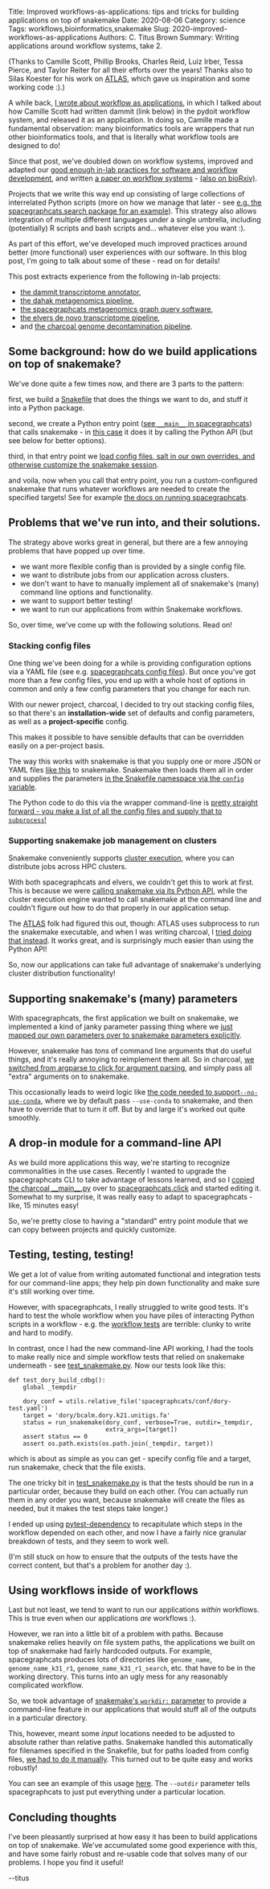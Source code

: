 Title: Improved workflows-as-applications: tips and tricks for building applications on top of snakemake
Date: 2020-08-06
Category: science
Tags: workflows,bioinformatics,snakemake
Slug: 2020-improved-workflows-as-applications
Authors: C. Titus Brown
Summary: Writing applications around workflow systems, take 2.

(Thanks to Camille Scott, Phillip Brooks, Charles Reid, Luiz Irber, Tessa Pierce, and Taylor Reiter for all their efforts over the years! Thanks also to Silas Koester for his work on [ATLAS](https://github.com/metagenome-atlas/atlas), which gave us inspiration and some working code :).)

A while back, [I wrote about workflow as applications](http://ivory.idyll.org/blog/2018-workflows-applications.html), in which I talked about how Camille Scott had written dammit (link below) in the pydoit workflow system, and released it as an application. In doing so, Camille made a fundamental observation: many bioinformatics tools are wrappers that run other bioinformatics tools, and that is literally what workflow tools are designed to do!

Since that post, we've doubled down on workflow systems, improved and adapted our [good enough in-lab practices for software and workflow development](
http://ivory.idyll.org/blog/2020-software-and-workflow-dev-practices.html), and written [a paper on workflow systems](https://dib-lab.github.io/2020-workflows-paper/)  - [(also on bioRxiv)](https://www.biorxiv.org/content/10.1101/2020.06.30.178673v1).

Projects that we write this way end up consisting of large collections of interrelated Python scripts (more on how we manage that later - see [e.g. the spacegraphcats.search package for an example](https://github.com/spacegraphcats/spacegraphcats/tree/2e82cc46cd25e71a1158d641760a11fdb940583d/spacegraphcats/search)).  This strategy also allows integration of multiple different languages under a single umbrella, including (potentially) R scripts and bash scripts and... whatever else you want :). 

As part of this effort, we've developed much improved practices around better (more functional) user experiences with our software. In this blog post, I'm going to talk about some of these - read on for details!

This post extracts experience from the following in-lab projects: 

* [the dammit transcriptome annotator](https://github.com/dib-lab/dammit),
* [the dahak metagenomics pipeline](https://github.com/dahak-metagenomics/dahak),
* [the spacegraphcats metagenomics graph query software](https://github.com/spacegraphcats/spacegraphcats),
* [the elvers de novo transcriptome pipeline](https://github.com/dib-lab/elvers),
* and [the charcoal genome decontamination pipeline](https://github.com/dib-lab/charcoal).

## Some background: how do we build applications on top of snakemake?

We've done quite a few times now, and there are 3 parts to the pattern:

first, we build a [Snakefile](https://github.com/spacegraphcats/spacegraphcats/blob/2e82cc46cd25e71a1158d641760a11fdb940583d/spacegraphcats/conf/Snakefile) that does the things we want to do, and stuff it into a Python package.

second, we create a Python entry point ([see `__main__` in spacegraphcats](https://github.com/spacegraphcats/spacegraphcats/blob/2e82cc46cd25e71a1158d641760a11fdb940583d/spacegraphcats/__main__.py)) that calls snakemake - in [this case](https://github.com/spacegraphcats/spacegraphcats/blob/2e82cc46cd25e71a1158d641760a11fdb940583d/spacegraphcats/__main__.py#L128) it does it by calling the Python API (but see below for better options).

third, in that entry point we [load config files, salt in our own overrides, and otherwise customize the snakemake session](https://github.com/spacegraphcats/spacegraphcats/blob/2e82cc46cd25e71a1158d641760a11fdb940583d/spacegraphcats/__main__.py).

and voila, now when you call that entry point, you run a custom-configured snakemake that runs whatever workflows are needed to create the specified targets! See for example [the docs on running spacegraphcats](https://github.com/spacegraphcats/spacegraphcats/blob/master/doc/running-spacegraphcats.md#running-spacegraphcats-search--output-files).

## Problems that we've run into, and their solutions.

The strategy above works great in general, but there are a few annoying problems that have popped up over time.

* we want more flexible config than is provided by a single config file.
* we want to distribute jobs from our application across clusters.
* we don't want to have to manually implement all of snakemake's (many) command line options and functionality.
* we want to support better testing!
* we want to run our applications from within Snakemake workflows.

So, over time, we've come up with the following solutions. Read on!

### Stacking config files

One thing we've been doing for a while is providing configuration options via a YAML file (see e.g. [spacegraphcats config files](https://github.com/spacegraphcats/spacegraphcats/blob/2e82cc46cd25e71a1158d641760a11fdb940583d/spacegraphcats/conf/twofoo.yaml)). But once you've got more than a few config files, you end up with a whole host of options in common and only a few config parameters that you change for each run.

With our newer project, charcoal, I decided to try out stacking config files, so that there's an **installation-wide** set of defaults and config parameters, as well as a **project-specific** config.

This makes it possible to have sensible defaults that can be overridden easily on a per-project basis.

The way this works with snakemake is that you  supply one or more JSON or YAML files [like this](https://github.com/dib-lab/charcoal/blob/dfc18387a7f88abb77941a5c0528b924bc43b237/charcoal/conf/system.conf) to snakemake. Snakemake then loads them all in order and supplies the parameters [in the Snakefile namespace via the `config` variable](https://github.com/dib-lab/charcoal/blob/dfc18387a7f88abb77941a5c0528b924bc43b237/charcoal/Snakefile).

The Python code to do this via the wrapper command-line is [pretty straight forward - you make a list of all the config files and supply that to `subprocess`!](https://github.com/dib-lab/charcoal/blob/dfc18387a7f88abb77941a5c0528b924bc43b237/charcoal/__main__.py#L40)

### Supporting snakemake job management on clusters

Snakemake conveniently supports [cluster execution](https://snakemake.readthedocs.io/en/v5.1.4/executable.html#cluster-execution), where you can distribute jobs across HPC clusters.

With both spacegraphcats and elvers, we couldn't get this to work at first.  This is because we were [calling snakemake via its Python API](https://github.com/spacegraphcats/spacegraphcats/blob/2e82cc46cd25e71a1158d641760a11fdb940583d/spacegraphcats/__main__.py#L128), while the cluster execution engine wanted to call snakemake at the command line and couldn't figure out how to do that properly in our application setup.

The [ATLAS](https://github.com/metagenome-atlas/atlas) folk had figured this out, though: ATLAS uses subprocess to run the snakemake executable, and when I was writing charcoal, I [tried doing that instead](https://github.com/dib-lab/charcoal/blob/dfc18387a7f88abb77941a5c0528b924bc43b237/charcoal/__main__.py#L51). It works great, and is surprisingly much easier than using the Python API!

So, now our applications can take full advantage of snakemake's underlying cluster distribution functionality!

## Supporting snakemake's (many) parameters

With spacegraphcats, the first application we built on snakemake, we implemented a kind of janky parameter passing thing where we [just mapped our own parameters over to snakemake parameters explicitly](https://github.com/spacegraphcats/spacegraphcats/blob/2e82cc46cd25e71a1158d641760a11fdb940583d/spacegraphcats/__main__.py#L45).

However, snakemake has *tons* of command line arguments that do useful things, and it's really annoying to reimplement them all. So in charcoal, [we switched from argparse to click for argument parsing](https://github.com/dib-lab/charcoal/blob/dfc18387a7f88abb77941a5c0528b924bc43b237/charcoal/__main__.py#L67), and simply pass all "extra" arguments on to snakemake.

This occasionally leads to weird logic like [the code needed to support`--no-use-conda`](https://github.com/dib-lab/charcoal/blob/dfc18387a7f88abb77941a5c0528b924bc43b237/charcoal/__main__.py#L29), where we by default pass `--use-conda` to snakemake, and then have to override that to turn it off. But by and large it's worked out quite smoothly.

## A drop-in module for a command-line API

As we build more applications this way, we're starting to recognize commonalities in the use cases. Recently I wanted to upgrade the spacegraphcats CLI to take advantage of lessons learned, and so I [copied the charcoal \_\_main\_\_.py](https://github.com/dib-lab/charcoal/blob/dfc18387a7f88abb77941a5c0528b924bc43b237/charcoal/__main__.py) over to [spacegraphcats.click](https://github.com/spacegraphcats/spacegraphcats/blob/d049876a2f4c452fe9ea42a0db70b7c2f3b6112d/spacegraphcats/click.py) and started editing it. Somewhat to my surprise, it was really easy to adapt to spacegraphcats - like, 15 minutes easy!

So, we're pretty close to having a "standard" entry point module that we can copy between projects and quickly customize.

## Testing, testing, testing!

We get a lot of value from writing automated functional and integration tests for our command-line apps; they help pin down functionality and make sure it's still working over time.

However, with spacegraphcats, I really struggled to write good tests. It's hard to test the whole workflow when you have piles of interacting Python scripts in a workflow - e.g. the [workflow tests](https://github.com/spacegraphcats/spacegraphcats/blob/2e82cc46cd25e71a1158d641760a11fdb940583d/spacegraphcats/search/test_workflow.py) are terrible:  clunky to write and hard to modify.

In contrast, once I had the new command-line API working, I had the tools to make really nice and simple workflow tests that relied on snakemake underneath - see [test_snakemake.py](https://github.com/spacegraphcats/spacegraphcats/blob/d049876a2f4c452fe9ea42a0db70b7c2f3b6112d/spacegraphcats/test_snakemake.py). Now our tests look like this:

```
def test_dory_build_cdbg():
    global _tempdir

    dory_conf = utils.relative_file('spacegraphcats/conf/dory-test.yaml')
    target = 'dory/bcalm.dory.k21.unitigs.fa'
    status = run_snakemake(dory_conf, verbose=True, outdir=_tempdir,
                           extra_args=[target])
    assert status == 0
    assert os.path.exists(os.path.join(_tempdir, target))
```

which is about as simple as you can get - specify config file and a target, run snakemake, check that the file exists.

The one tricky bit in [test_snakemake.py](https://github.com/spacegraphcats/spacegraphcats/blob/d049876a2f4c452fe9ea42a0db70b7c2f3b6112d/spacegraphcats/test_snakemake.py) is that the tests should be run in a particular order, because they build on each other. (You can actually run them in any order you want, because snakemake will create the files as needed, but it makes the test steps take longer.)

I ended up using [pytest-dependency](https://github.com/spacegraphcats/spacegraphcats/blob/d049876a2f4c452fe9ea42a0db70b7c2f3b6112d/spacegraphcats/test_snakemake.py) to recapitulate which steps in the workflow depended on each other, and now I have a fairly nice granular breakdown of tests, and they seem to work well.

(I'm still stuck on how to ensure that the outputs of the tests have the correct content, but that's a problem for another day :).

## Using workflows inside of workflows

Last but not least, we tend to want to run our applications _within_ workflows. This is true even when our applications _are_ workflows :).

However, we ran into a little bit of a problem with paths. Because snakemake relies heavily on file system paths, the applications we built on top of snakemake had fairly hardcoded outputs. For example, spacegraphcats produces lots of directories like `genome_name`, `genome_name_k31_r1`, `genome_name_k31_r1_search`, etc. that have to be in the working directory. This turns into an ugly mess for any reasonably complicated workflow.

So, we took advantage of [snakemake's `workdir:` parameter](https://snakemake.readthedocs.io/en/stable/snakefiles/configuration.html#configure-working-directory) to provide a command-line feature in our applications that would stuff all of the outputs in a particular directory.

This, however, meant some _input_ locations needed to be adjusted to absolute rather than relative paths. Snakemake handled this automatically for filenames specified in the Snakefile, but for paths loaded from config files, [we had to do it manually](https://github.com/spacegraphcats/spacegraphcats/blob/2e82cc46cd25e71a1158d641760a11fdb940583d/spacegraphcats/conf/Snakefile#L19). This turned out to be quite easy and works robustly!

You can see an example of this usage [here](https://github.com/dib-lab/2020-ibd/blob/50404a7cfcd41ce1ed809ba8aaddb1939e279e8e/Snakefile#L941). The `--outdir` parameter tells spacegraphcats to just put everything under a particular location.

## Concluding thoughts

I've been pleasantly surprised at how easy it has been to build applications on top of snakemake. We've accumulated some good experience with this, and have some fairly robust and re-usable code that solves many of our problems. I hope you find it useful!

--titus
